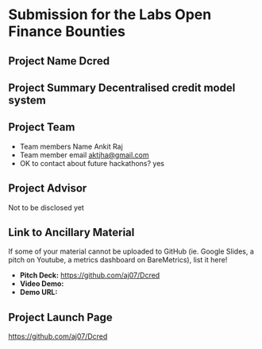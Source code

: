 # Submission for the Labs Open Finance Bounties

## Project Name  Dcred

## Project Summary  Decentralised credit model system

## Project Team

* Team members Name  Ankit Raj
* Team member email   aktjha@gmail.com
* OK to contact about future hackathons?   yes

## Project Advisor
  Not to be disclosed yet
## Link to Ancillary Material
If some of your material cannot be uploaded to GitHub (ie. Google Slides, a pitch on Youtube, a metrics dashboard on BareMetrics), list it here!

- **Pitch Deck:**  https://github.com/aj07/Dcred
- **Video Demo:**
- **Demo URL:**

## Project Launch Page
https://github.com/aj07/Dcred
